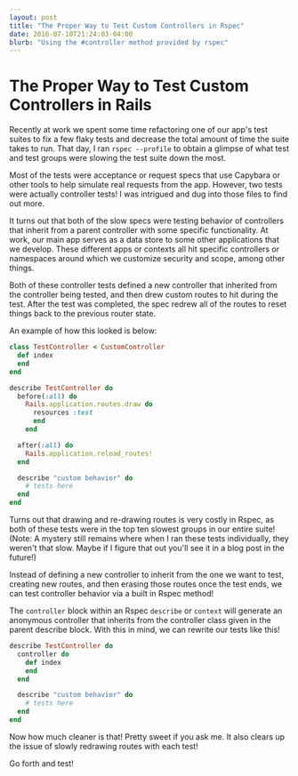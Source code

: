 ```yaml
---
layout: post
title: "The Proper Way to Test Custom Controllers in Rspec"
date: 2016-07-10T21:24:03-04:00
blurb: "Using the #controller method provided by rspec"
---
```


# The Proper Way to Test Custom Controllers in Rails

Recently at work we spent some time refactoring one of our app's test suites to fix a few flaky tests and decrease the total amount of time the suite takes to run. That day, I ran `rspec --profile` to obtain a glimpse of what test and test groups were slowing the test suite down the most.

Most of the tests were acceptance or request specs that use Capybara or other tools to help simulate real requests from the app. However, two tests were actually controller tests! I was intrigued and dug into those files to find out more.

It turns out that both of the slow specs were testing behavior of controllers that inherit from a parent controller with some specific functionality. At work, our main app serves as a data store to some other applications that we develop. These different apps or contexts all hit specific controllers or namespaces around which we customize security and scope, among other things.

Both of these controller tests defined a new controller that inherited from the controller being tested, and then drew custom routes to hit during the test. After the test was completed, the spec redrew all of the routes to reset things back to the previous router state.

An example of how this looked is below:

```ruby
class TestController < CustomController
  def index
  end
end

describe TestController do
  before(:all) do
    Rails.application.routes.draw do
      resources :test
      end
    end

  after(:all) do    
    Rails.application.reload_routes!    
  end   

  describe "custom behavior" do
    # tests here
  end
end
```

Turns out that drawing and re-drawing routes is very costly in Rspec, as both of these tests were in the top ten slowest groups in our entire suite! (Note: A mystery still remains where when I ran these tests individually, they weren't that slow. Maybe if I figure that out you'll see it in a blog post in the future!)

Instead of defining a new controller to inherit from the one we want to test, creating new routes, and then erasing those routes once the test ends, we can test controller behavior via a built in Rspec method!

The `controller` block within an Rspec `describe` or `context` will generate an anonymous controller that inherits from the controller class given in the parent describe block. With this in mind, we can rewrite our tests like this!

```ruby
describe TestController do
  controller do
    def index
    end
  end

  describe "custom behavior" do
    # tests here
  end
end
```

Now how much cleaner is that! Pretty sweet if you ask me. It also clears up the issue of slowly redrawing routes with each test!

Go forth and test!

